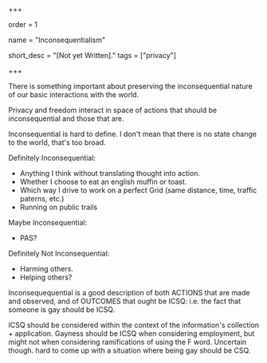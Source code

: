 +++

order = 1

name = "Inconsequentialism"

short_desc = "[Not yet Written]."
tags = ["privacy"]

+++

There is something important about preserving the inconsequential nature of our basic interactions with the world.

Privacy and freedom interact in space of actions that should be inconsequential and those that are.

Inconsequential is hard to define. I don't mean that there is no state change to the world, that's too broad. 

Definitely Inconsequential:

- Anything I think without translating thought into action.
- Whether I choose to eat an english muffin or toast.
- Which way I drive to work on a perfect Grid (same distance, time, traffic paterns, etc.)
- Running on public trails 

Maybe Inconsequential:

- PAS?

Definitely Not Inconsequential:

- Harming others.
- Helping others?

Inconsequequential is a good description of both ACTIONS that are made and observed, and of OUTCOMES that ought be ICSQ: i.e. the fact that someone is gay should be ICSQ.

ICSQ should be considered within the context of the information's collection + application. Gayness should be ICSQ when considering employment, but might not when considering ramifications of using the F word. Uncertain though. hard to come up with a situation where being gay should be CSQ.